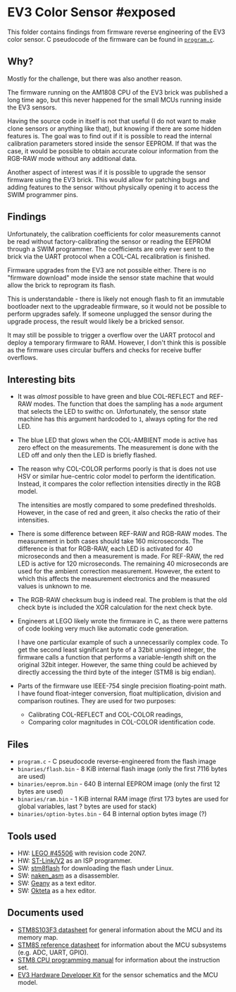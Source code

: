 # EV3 Color Sensor #exposed

This folder contains findings from firmware reverse engineering of the EV3 color sensor.
C pseudocode of the firmware can be found in [`program.c`](program.c).

## Why?

Mostly for the challenge, but there was also another reason.

The firmware running on the AM1808 CPU of the EV3 brick was published a
long time ago, but this never happened for the small MCUs running inside
the EV3 sensors.

Having the source code in itself is not that useful (I do not want to make
clone sensors or anything like that), but knowing if there are some
hidden features is. The goal was to find out if it is possible to read
the internal calibration parameters stored inside the sensor EEPROM.
If that was the case, it would be possible to obtain accurate colour
information from the RGB-RAW mode without any additional data.

Another aspect of interest was if it is possible to upgrade the sensor
firmware using the EV3 brick. This would allow for patching bugs and adding
features to the sensor without physically opening it to access the SWIM
programmer pins.

## Findings

Unfortunately, the calibration coefficients for color measurements cannot
be read without factory-calibrating the sensor or reading the EEPROM
through a SWIM programmer. The coefficients are only ever sent to the brick
via the UART protocol when a COL-CAL recalibration is finished.

Firmware upgrades from the EV3 are not possible either. There is no
"firmware download" mode inside the sensor state machine that would allow
the brick to reprogram its flash.

This is understandable - there is likely not enough flash to fit an
immutable bootloader next to the upgradeable firmware, so it would not be
possible to perform upgrades safely. If someone unplugged the sensor
during the upgrade process, the result would likely be a bricked sensor.

It may still be possible to trigger a overflow over the UART protocol
and deploy a temporary firmware to RAM. However, I don't think this is
possible as the firmware uses circular buffers and checks for receive
buffer overflows.

## Interesting bits

 - It was *almost* possible to have green and blue COL-REFLECT and REF-RAW
   modes. The function that does the sampling has a `mode` argument that
   selects the LED to swithc on. Unfortunately, the sensor state machine
   has this argument hardcoded to `1`, always opting for the red LED.

 - The blue LED that glows when the COL-AMBIENT mode is active has zero effect
   on the measurements. The measurement is done with the LED off and only
   then the LED is briefly flashed.

 - The reason why COL-COLOR performs poorly is that is does not use HSV or
   similar hue-centric color model to perform the identification. Instead,
   it compares the color reflection intensities directly in the RGB model.

   The intensities are mostly compared to some predefined thresholds.
   However, in the case of red and green, it also checks the ratio of their
   intensities.

 - There is some difference between REF-RAW and RGB-RAW modes. The measurement
   in both cases should take 160 microseconds. The difference is that for
   RGB-RAW, each LED is activated for 40 microseconds and then a measurement
   is made. For REF-RAW, the red LED is active for 120 microseconds. The
   remaining 40 microseconds are used for the ambient correction measurement.
   However, the extent to which this affects the measurement electronics and
   the measured values is unknown to me.

 - The RGB-RAW checksum bug is indeed real. The problem is that the old
   check byte is included the XOR calculation for the next check byte.

 - Engineers at LEGO likely wrote the firmware in C, as there were patterns
   of code looking very much like automatic code generation.

   I have one particular example of such a unnecessarily complex code.
   To get the second least significant byte of a 32bit unsigned integer,
   the firmware calls a function that performs a variable-length shift on
   the original 32bit integer. However, the same thing could be achieved
   by directly accessing the third byte of the integer (STM8 is big endian).

 - Parts of the firmware use IEEE-754 single precision floating-point math.
   I have found float-integer conversion, float multiplication, division and
   comparison routines. They are used for two purposes:

   - Calibrating COL-REFLECT and COL-COLOR readings,
   - Comparing color magnitudes in COL-COLOR identification code.

## Files

 - `program.c`                 - C pseudocode reverse-engineered from the flash image
 - `binaries/flash.bin`        - 8 KiB internal flash image (only the first 7116 bytes are used)
 - `binaries/eeprom.bin`       - 640 B internal EEPROM image (only the first 12 bytes are used)
 - `binaries/ram.bin`          - 1 KiB internal RAM image (first 173 bytes are used for global variables, last ? bytes are used for stack)
 - `binaries/option-bytes.bin` - 64 B internal option bytes image (?)

## Tools used

 - HW: [LEGO #45506](https://www.lego.com/cs-cz/product/ev3-color-sensor-45506)
       with revision code 20N7.
 - HW: [ST-Link/V2](https://www.st.com/en/development-tools/st-link-v2.html)
       as an ISP programmer.
 - SW: [stm8flash](https://github.com/vdudouyt/stm8flash)
       for downloading the flash under Linux.
 - SW: [naken_asm](https://github.com/mikeakohn/naken_asm)
       as a disassembler.
 - SW: [Geany](https://www.geany.org/)
       as a text editor.
 - SW: [Okteta](https://kde.org/applications/en/utilities/org.kde.okteta)
       as a hex editor.

## Documents used

 - [STM8S103F3 datasheet](https://www.st.com/resource/en/datasheet/stm8s103f2.pdf)
   for general information about the MCU and its memory map.
 - [STM8S reference datasheet](https://www.st.com/resource/en/reference_manual/cd00190271-stm8s-series-and-stm8af-series-8bit-microcontrollers-stmicroelectronics.pdf)
   for information about the MCU subsystems (e.g. ADC, UART, GPIO).
 - [STM8 CPU programming manual](https://www.st.com/resource/en/programming_manual/cd00161709-stm8-cpu-programming-manual-stmicroelectronics.pdf)
   for information about the instruction set.
 - [EV3 Hardware Developer Kit](https://education.lego.com/en-us/support/mindstorms-ev3/developer-kits)
   for the sensor schematics and the MCU model.

